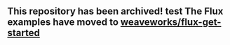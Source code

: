 ## This repository has been archived! test The Flux examples have moved to [weaveworks/flux-get-started](https://github.com/weaveworks/flux-get-started)
